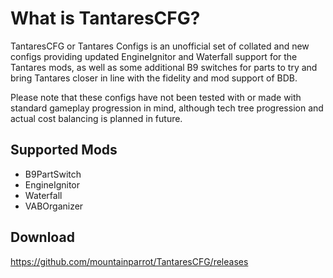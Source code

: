 # What is TantaresCFG?
TantaresCFG or Tantares Configs is an unofficial set of collated and new configs providing updated EngineIgnitor and Waterfall support for the Tantares mods, as well as some additional B9 switches for parts to try and bring Tantares closer in line with the fidelity and mod support of BDB.

Please note that these configs have not been tested with or made with standard gameplay progression in mind, although tech tree progression and actual cost balancing is planned in future.

## Supported Mods
 - B9PartSwitch
 - EngineIgnitor
 - Waterfall
 - VABOrganizer
 
## Download
https://github.com/mountainparrot/TantaresCFG/releases
